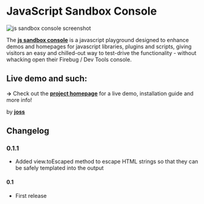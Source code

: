 # JavaScript Sandbox Console

![js sandbox console screenshot](http://www.josscrowcroft.com/wp-content/uploads/2011/10/js-sandbox-console.png)

The **[js sandbox console](http://josscrowcroft.github.com/javascript-sandbox-console/)** is a javascript playground designed to enhance demos and homepages for javascript libraries, plugins and scripts, giving visitors an easy and chilled-out way to test-drive the functionality - without whacking open their Firebug / Dev Tools console.

## Live demo and such:

**&rarr;** Check out the **[project homepage](http://josscrowcroft.github.com/javascript-sandbox-console/)** for a live demo, installation guide and more info!

by **[joss](http://www.josscrowcroft.com)**


## Changelog

### 0.1.1
* Added view.toEscaped method to escape HTML strings so that they can be safely templated into the output

#### 0.1
* First release